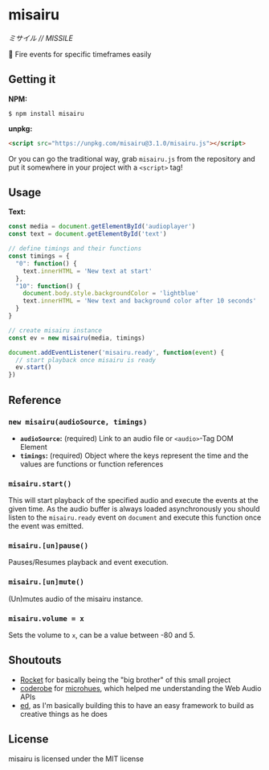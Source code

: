 # misairu  
_ミサイル // MISSILE_  

:rocket: Fire events for specific timeframes easily

## Getting it

**NPM:**

```
$ npm install misairu
```

**unpkg:**

```html
<script src="https://unpkg.com/misairu@3.1.0/misairu.js"></script>
```

Or you can go the traditional way, grab `misairu.js` from the repository and put it somewhere in your project with a `<script>` tag!

## Usage

**Text:**

```js
const media = document.getElementById('audioplayer')
const text = document.getElementById('text')

// define timings and their functions
const timings = {
  "0": function() {
    text.innerHTML = 'New text at start'
  },
  "10": function() {
    document.body.style.backgroundColor = 'lightblue'
    text.innerHTML = 'New text and background color after 10 seconds'
  }
}

// create misairu instance
const ev = new misairu(media, timings)

document.addEventListener('misairu.ready', function(event) {
  // start playback once misairu is ready
  ev.start()
})
```

## Reference

### `new misairu(audioSource, timings)`

* **`audioSource`:** (required) Link to an audio file or `<audio>`-Tag DOM Element
* **`timings`:** (required) Object where the keys represent the time and the values are functions or function references

### `misairu.start()`

This will start playback of the specified audio and execute the events at the given time. As the audio buffer is always
loaded asynchronously you should listen to the `misairu.ready` event on `document` and execute this function once
the event was emitted.

### `misairu.[un]pause()`

Pauses/Resumes playback and event execution.

### `misairu.[un]mute()`

(Un)mutes audio of the misairu instance.

### `misairu.volume = x`

Sets the volume to `x`, can be a value between -80 and 5.

## Shoutouts

* [Rocket](https://github.com/rocket/rocket) for basically being the "big brother" of this small project
* [coderobe](https://github.com/coderobe) for [microhues](https://github.com/coderobe/microhues), which helped me understanding the Web Audio APIs
* [ed](https://github.com/9001), as I'm basically building this to have an easy framework to build as creative things as he does

## License

misairu is licensed under the MIT license